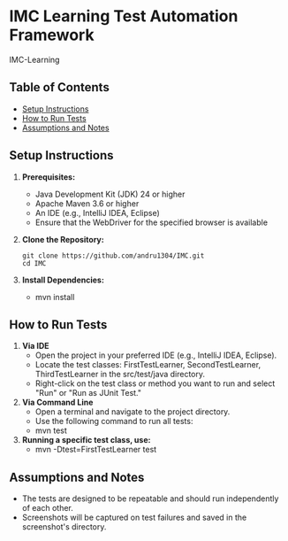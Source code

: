 # IMC Learning Test Automation Framework
IMC-Learning
## Table of Contents
- [Setup Instructions](#setup-instructions)
- [How to Run Tests](#how-to-run-tests)
- [Assumptions and Notes](#assumptions-and-notes)
## Setup Instructions
1. **Prerequisites:**
    - Java Development Kit (JDK) 24 or higher
    - Apache Maven 3.6 or higher
    - An IDE (e.g., IntelliJ IDEA, Eclipse)
    - Ensure that the WebDriver for the specified browser is available

2. **Clone the Repository:**
   ```using bash
   git clone https://github.com/andru1304/IMC.git
   cd IMC
3. **Install Dependencies:**
    - mvn install
## How to Run Tests
1. **Via IDE**
    - Open the project in your preferred IDE (e.g., IntelliJ IDEA, Eclipse).
    - Locate the test classes: FirstTestLearner, SecondTestLearner, ThirdTestLearner in the src/test/java directory.
    - Right-click on the test class or method you want to run and select "Run" or "Run as JUnit Test."
2. **Via Command Line**
    - Open a terminal and navigate to the project directory.
    - Use the following command to run all tests:
    - mvn test
3. **Running a specific test class, use:**
    - mvn -Dtest=FirstTestLearner test
## Assumptions and Notes
- The tests are designed to be repeatable and should run independently of each other.
- Screenshots will be captured on test failures and saved in the screenshot's directory.
    
